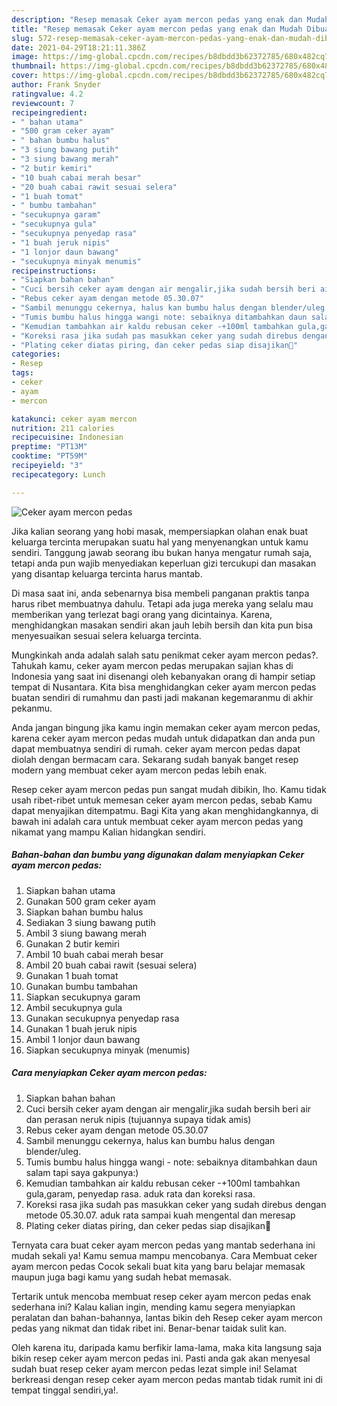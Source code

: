 ```yaml
---
description: "Resep memasak Ceker ayam mercon pedas yang enak dan Mudah Dibuat"
title: "Resep memasak Ceker ayam mercon pedas yang enak dan Mudah Dibuat"
slug: 572-resep-memasak-ceker-ayam-mercon-pedas-yang-enak-dan-mudah-dibuat
date: 2021-04-29T18:21:11.386Z
image: https://img-global.cpcdn.com/recipes/b8dbdd3b62372785/680x482cq70/ceker-ayam-mercon-pedas-foto-resep-utama.jpg
thumbnail: https://img-global.cpcdn.com/recipes/b8dbdd3b62372785/680x482cq70/ceker-ayam-mercon-pedas-foto-resep-utama.jpg
cover: https://img-global.cpcdn.com/recipes/b8dbdd3b62372785/680x482cq70/ceker-ayam-mercon-pedas-foto-resep-utama.jpg
author: Frank Snyder
ratingvalue: 4.2
reviewcount: 7
recipeingredient:
- " bahan utama"
- "500 gram ceker ayam"
- " bahan bumbu halus"
- "3 siung bawang putih"
- "3 siung bawang merah"
- "2 butir kemiri"
- "10 buah cabai merah besar"
- "20 buah cabai rawit sesuai selera"
- "1 buah tomat"
- " bumbu tambahan"
- "secukupnya garam"
- "secukupnya gula"
- "secukupnya penyedap rasa"
- "1 buah jeruk nipis"
- "1 lonjor daun bawang"
- "secukupnya minyak menumis"
recipeinstructions:
- "Siapkan bahan bahan"
- "Cuci bersih ceker ayam dengan air mengalir,jika sudah bersih beri air dan perasan neruk nipis (tujuannya supaya tidak amis)"
- "Rebus ceker ayam dengan metode 05.30.07"
- "Sambil menunggu cekernya, halus kan bumbu halus dengan blender/uleg."
- "Tumis bumbu halus hingga wangi note: sebaiknya ditambahkan daun salam tapi saya gakpunya:)"
- "Kemudian tambahkan air kaldu rebusan ceker -+100ml tambahkan gula,garam, penyedap rasa. aduk rata dan koreksi rasa."
- "Koreksi rasa jika sudah pas masukkan ceker yang sudah direbus dengan metode 05.30.07. aduk rata sampai kuah mengental dan meresap"
- "Plating ceker diatas piring, dan ceker pedas siap disajikan🖤"
categories:
- Resep
tags:
- ceker
- ayam
- mercon

katakunci: ceker ayam mercon 
nutrition: 211 calories
recipecuisine: Indonesian
preptime: "PT13M"
cooktime: "PT59M"
recipeyield: "3"
recipecategory: Lunch

---
```



![Ceker ayam mercon pedas](https://img-global.cpcdn.com/recipes/b8dbdd3b62372785/680x482cq70/ceker-ayam-mercon-pedas-foto-resep-utama.jpg)

Jika kalian seorang yang hobi masak, mempersiapkan olahan enak buat keluarga tercinta merupakan suatu hal yang menyenangkan untuk kamu sendiri. Tanggung jawab seorang ibu bukan hanya mengatur rumah saja, tetapi anda pun wajib menyediakan keperluan gizi tercukupi dan masakan yang disantap keluarga tercinta harus mantab.

Di masa  saat ini, anda sebenarnya bisa membeli panganan praktis tanpa harus ribet membuatnya dahulu. Tetapi ada juga mereka yang selalu mau memberikan yang terlezat bagi orang yang dicintainya. Karena, menghidangkan masakan sendiri akan jauh lebih bersih dan kita pun bisa menyesuaikan sesuai selera keluarga tercinta. 



Mungkinkah anda adalah salah satu penikmat ceker ayam mercon pedas?. Tahukah kamu, ceker ayam mercon pedas merupakan sajian khas di Indonesia yang saat ini disenangi oleh kebanyakan orang di hampir setiap tempat di Nusantara. Kita bisa menghidangkan ceker ayam mercon pedas buatan sendiri di rumahmu dan pasti jadi makanan kegemaranmu di akhir pekanmu.

Anda jangan bingung jika kamu ingin memakan ceker ayam mercon pedas, karena ceker ayam mercon pedas mudah untuk didapatkan dan anda pun dapat membuatnya sendiri di rumah. ceker ayam mercon pedas dapat diolah dengan bermacam cara. Sekarang sudah banyak banget resep modern yang membuat ceker ayam mercon pedas lebih enak.

Resep ceker ayam mercon pedas pun sangat mudah dibikin, lho. Kamu tidak usah ribet-ribet untuk memesan ceker ayam mercon pedas, sebab Kamu dapat menyajikan ditempatmu. Bagi Kita yang akan menghidangkannya, di bawah ini adalah cara untuk membuat ceker ayam mercon pedas yang nikamat yang mampu Kalian hidangkan sendiri.

<!--inarticleads1-->

##### Bahan-bahan dan bumbu yang digunakan dalam menyiapkan Ceker ayam mercon pedas:

1. Siapkan  bahan utama
1. Gunakan 500 gram ceker ayam
1. Siapkan  bahan bumbu halus
1. Sediakan 3 siung bawang putih
1. Ambil 3 siung bawang merah
1. Gunakan 2 butir kemiri
1. Ambil 10 buah cabai merah besar
1. Ambil 20 buah cabai rawit (sesuai selera)
1. Gunakan 1 buah tomat
1. Gunakan  bumbu tambahan
1. Siapkan secukupnya garam
1. Ambil secukupnya gula
1. Gunakan secukupnya penyedap rasa
1. Gunakan 1 buah jeruk nipis
1. Ambil 1 lonjor daun bawang
1. Siapkan secukupnya minyak (menumis)




<!--inarticleads2-->

##### Cara menyiapkan Ceker ayam mercon pedas:

1. Siapkan bahan bahan
1. Cuci bersih ceker ayam dengan air mengalir,jika sudah bersih beri air dan perasan neruk nipis (tujuannya supaya tidak amis)
1. Rebus ceker ayam dengan metode 05.30.07
1. Sambil menunggu cekernya, halus kan bumbu halus dengan blender/uleg.
1. Tumis bumbu halus hingga wangi - note: sebaiknya ditambahkan daun salam tapi saya gakpunya:)
1. Kemudian tambahkan air kaldu rebusan ceker -+100ml tambahkan gula,garam, penyedap rasa. aduk rata dan koreksi rasa.
1. Koreksi rasa jika sudah pas masukkan ceker yang sudah direbus dengan metode 05.30.07. aduk rata sampai kuah mengental dan meresap
1. Plating ceker diatas piring, dan ceker pedas siap disajikan🖤




Ternyata cara buat ceker ayam mercon pedas yang mantab sederhana ini mudah sekali ya! Kamu semua mampu mencobanya. Cara Membuat ceker ayam mercon pedas Cocok sekali buat kita yang baru belajar memasak maupun juga bagi kamu yang sudah hebat memasak.

Tertarik untuk mencoba membuat resep ceker ayam mercon pedas enak sederhana ini? Kalau kalian ingin, mending kamu segera menyiapkan peralatan dan bahan-bahannya, lantas bikin deh Resep ceker ayam mercon pedas yang nikmat dan tidak ribet ini. Benar-benar taidak sulit kan. 

Oleh karena itu, daripada kamu berfikir lama-lama, maka kita langsung saja bikin resep ceker ayam mercon pedas ini. Pasti anda gak akan menyesal sudah buat resep ceker ayam mercon pedas lezat simple ini! Selamat berkreasi dengan resep ceker ayam mercon pedas mantab tidak rumit ini di tempat tinggal sendiri,ya!.

